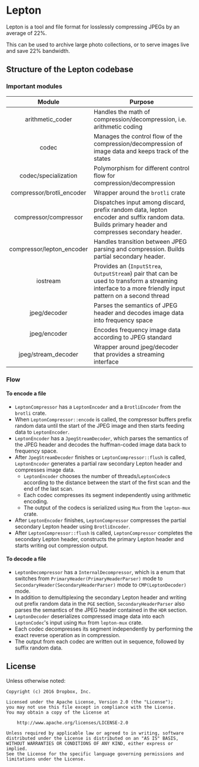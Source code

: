 # Lepton

Lepton is a tool and file format for losslessly compressing JPEGs by an average of 22%.

This can be used to archive large photo collections, or to serve images live and save 22% bandwidth.


## Structure of the Lepton codebase
### Important modules
| Module                    | Purpose |
|:-------------------------:|---------|
| arithmetic_coder          | Handles the math of compression/decompression, i.e. arithmetic coding |
| codec                     | Manages the control flow of the compression/decompression of image data and keeps track of the states |
| codec/specialization      | Polymorphism for different control flow for compression/decompression |
| compressor/brotli_encoder | Wrapper around the `brotli` crate |
| compressor/compressor     | Dispatches input among discard, prefix random data, lepton encoder and suffix random data. Builds primary header and compresses secondary header. |
| compressor/lepton_encoder | Handles transition between JPEG parsing and compression. Builds partial secondary header. |
| iostream                  | Provides an (`InputStrea`, `OutputStream`) pair that can be used to transform a streaming interface to a more friendly input pattern on a second thread |
| jpeg/decoder              | Parses the semantics of JPEG header and decodes image data into frequency space |
| jpeg/encoder              | Encodes frequency image data according to JPEG standard |
| jpeg/stream_decoder       | Wrapper around jpeg/decoder that provides a streaming interface |

### Flow
#### To encode a file
* `LeptonCompressor` has a `LeptonEncoder` and a `BrotliEncoder` from the `brotli` crate.
* When `LeptonCompressor::encode` is called, the compressor buffers prefix random data until the start of the JPEG image and then starts feeding data to `LeptonEncoder`.
* `LeptonEncoder` has a `JpegStreamDecoder`, which parses the semantics of the JPEG header and decodes the huffman-coded image data back to frequency space.
* After `JpegStreamDecoder` finishes or `LeptonCompressor::flush` is called, `LeptonEncoder` generates a partial raw secondary Lepton header and compresses image data.
  * `LeptonEncoder` chooses the number of threads/`LeptonCodec`s according to the distance between the start of the first scan and the end of the last scan.
  * Each codec compresses its segment independently using arithmetic encoding.
  * The output of the codecs is serialized using `Mux` from the `lepton-mux` crate.
* After `LeptonEncoder` finishes, `LeptonCompressor` compresses the partial secondary Lepton header using `BrotliEncoder`.
* After `LeptonCompressor::flush` is called, `LeptonCompressor` completes the secondary Lepton header, constructs the primary Lepton header and starts writing out compression output.

#### To decode a file
* `LeptonDecompressor` has a `InternalDecompressor`, which is a enum that switches from `PrimaryHeader(PrimaryHeaderParser)` mode to `SecondaryHeader(SecondaryHeaderParser)` mode to `CMP(LeptonDecoder)` mode.
* In addition to demultiplexing the secondary Lepton header and writing out prefix random data in the `PGE` section, `SecondaryHeaderParser` also parses the semantics of the JPEG header contained in the `HDR` section.
* `LeptonDecoder` deserializes compressed image data into each `LeptonCodec`'s input using `Mux` from `lepton-mux` crate.
* Each codec decompresses its segment independently by performing the exact reverse operation as in compression.
* The output from each codec are written out in sequence, followed by suffix random data.

## License

Unless otherwise noted:

```
Copyright (c) 2016 Dropbox, Inc.

Licensed under the Apache License, Version 2.0 (the "License");
you may not use this file except in compliance with the License.
You may obtain a copy of the License at

    http://www.apache.org/licenses/LICENSE-2.0

Unless required by applicable law or agreed to in writing, software
distributed under the License is distributed on an "AS IS" BASIS,
WITHOUT WARRANTIES OR CONDITIONS OF ANY KIND, either express or implied.
See the License for the specific language governing permissions and
limitations under the License.
```
